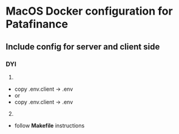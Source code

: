 # MacOS Docker configuration for Patafinance
## Include config for server and client side

### DYI

1)
- copy .env.client -> .env 
- or
- copy .env.client -> .env

2)
- follow **Makefile** instructions